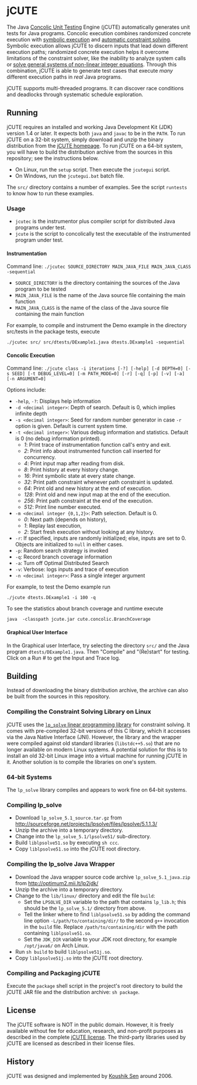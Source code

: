 jCUTE
=====

The Java [Concolic Unit Testing][wp-concolic-testing] Engine (jCUTE)
automatically generates unit tests for Java programs.  Concolic
execution combines randomized concrete execution with
[symbolic execution][wp-symbolic-execution] and
[automatic constraint solving][wp-smt-solving].  Symbolic execution
allows jCUTE to discern inputs that lead down different execution
paths; randomized concrete execution helps it overcome limitations of
the constraint solver, like the inability to analyze system calls or
[solve general systems of non-linear integer equations][wp-hilbert-10th].
Through this combination, jCUTE is able to generate test cases that
execute _many_ different execution paths in _real_ Java programs.

jCUTE supports multi-threaded programs.  It can discover race
conditions and deadlocks through systematic schedule exploration.


Running
-------

jCUTE requires an installed and working Java Development Kit (JDK)
version 1.4 or later.  It expects both `java` and `javac` to be in the
`PATH`.  To run jCUTE on a 32-bit system, simply download and unzip
the binary distribution from the [jCUTE homepage][jcute].  To run
jCUTE on a 64-bit system, you will have to build the distribution
archive from the sources in this repository; see the instructions below.

* On Linux, run the `setup` script.  Then execute the `jcutegui`
  script.
* On Windows, run the `jcutegui.bat` batch file.

The `src/` directory contains a number of examples.  See the script
`runtests` to know how to run these examples.


### Usage

* `jcutec` is the instrumentor plus compiler script for distributed
  Java programs under test.
* `jcute` is the script to concolically test the executable of the
  instrumented program under test.


#### Instrumentation

Command line: `./jcutec SOURCE_DIRECTORY MAIN_JAVA_FILE MAIN_JAVA_CLASS -sequential`

* `SOURCE_DIRECTORY` is the directory containing the sources of the
  Java program to be tested
* `MAIN_JAVA_FILE` is the name of the Java source file containing the
  main function
* `MAIN_JAVA_CLASS` is the name of the class of the Java source file
  containing the main function

For example, to compile and instrument the Demo example in the
directory src/tests in the package tests, execute

`./jcutec src/ src/dtests/DExample1.java dtests.DExample1 -sequential`


#### Concolic Execution

Command line: `./jcute class -i iterations [-?] [-help] [-d DEPTH=0] [-s SEED] [-t DEBUG_LEVEL=0] [-m PATH_MODE=0] [-r] [-q] [-p] [-v] [-a] [-n ARGUMENT=0]`

Options include:

* `-help`, `-?`: Displays help information
* `-d <decimal integer>`: Depth of search. Default is 0, which implies
  infinite depth
* `-s <decimal integer>`: Seed for random number generator in case
  `-r` option is given. Default is current system time.
* `-t <decimal integer>`: Various debug information and
  statistics. Default is 0 (no debug information printed).
  * _1_: Print trace of instrumentation function call's entry and exit.
  * _2_: Print info about instrumented function call inserted for concurrency.
  * _4_: Print input map after reading from disk.
  * _8_: Print history at every history change.
  * _16_: Print symbolic state at every state change.
  * _32_: Print path constraint whenever path constraint is updated.
  * _64_: Print old and new history at the end of execution.
  * _128_: Print old and new input map at the end of the execution.
  * _256_: Print path constraint at the end of the execution.
  * _512_: Print line number executed.
* `-m <decimal integer {0,1,2}>`:  Path selection. Default is 0.
  * _0_: Next path (depends on history),
  * _1_: Replay last execution,
  * _2_: Start fresh execution without looking at any history.
* `-r`: If specified, inputs are randomly initialized; else, inputs
  are set to 0. Objects are initialized to `null` in either cases.
* `-p`: Random search strategy is invoked
* `-q`: Record branch coverage information
* `-a`: Turn off Optimal Distributed Search
* `-v`: Verbose: logs inputs and trace of execution
* `-n <decimal integer>`: Pass a single integer argument

For example, to test the Demo example run

`./jcute dtests.DExample1 -i 100 -q`

To see the statistics about branch coverage and runtime execute

`java  -classpath jcute.jar cute.concolic.BranchCoverage`


#### Graphical User Interface

In the Graphical user Interface, try selecting the directory `src/`
and the Java program `dtests/DExample1.java`.  Then "Compile" and
"(Re)start" for testing.  Click on a Run # to get the Input and Trace
log.


Building
--------

Instead of downloading the binary distribution archive, the archive
can also be built from the sources in this repository.

### Compiling the Constraint Solving Library on Linux

jCUTE uses the [`lp_solve` linear programming library][lib-lpsolve]
for constraint solving.  It comes with pre-compiled 32-bit versions of
this C library, which it accesses via the Java Native Interface (JNI).
However, the library and the wrapper were compiled against old
standard libraries (`libstdc++5.so`) that are no longer available on
modern Linux systems.  A potential solution for this is to install an
old 32-bit Linux image into a virtual machine for running jCUTE in it.
Another solution is to compile the libraries on one's system.


### 64-bit Systems

The `lp_solve` library compiles and appears to work fine on 64-bit
systems.


### Compiling lp_solve

* Download `lp_solve_5.1_source.tar.gz` from
  http://sourceforge.net/projects/lpsolve/files/lpsolve/5.1.1.3/
* Unzip the archive into a temporary directory.
* Change into the `lp_solve_5.1/lpsolve51/` sub-directory.
* Build `liblpsolve51.so` by executing `sh ccc`.
* Copy `liblpsolve51.so` into the jCUTE root directory.


### Compiling the lp_solve Java Wrapper

* Download the Java wrapper source code archive
  `lp_solve_5.1_java.zip` from http://optimum2.mii.lt/lp2jdk/
* Unzip the archive into a temporary directory.
* Change to the `lib/linux/` directory and edit the file `build`:
  - Set the `LPSOLVE_DIR` variable to the path that contains
    `lp_lib.h`; this should be the `lp_solve_5.1/` directory from
    above.
  - Tell the linker where to find `liblpsolve51.so` by adding the
    command line option `-L/path/to/containing/dir/` to the second
    `g++` invocation in the `build` file.  Replace
    `/path/to/containing/dir` with the path containing
    `liblpsolve51.so`.
  - Set the `JDK_DIR` variable to your JDK root directory, for example
    `/opt/java6/` on Arch Linux.
* Run `sh build` to build `liblpsolve51j.so`.
* Copy `liblpsolve51j.so` into the jCUTE root directory.


### Compiling and Packaging jCUTE

Execute the `package` shell script in the project's root directory to
build the jCUTE JAR file and the distribution archive: `sh package`.


License
-------

The jCUTE software is NOT in the public domain.  However, it is freely
available without fee for education, research, and non-profit purposes
as described in the complete [jCUTE license](LICENSE.txt).  The
third-party libraries used by jCUTE are licensed as described in their
license files.


History
-------

jCUTE was designed and implemented by [Koushik Sen][contact-koushik]
around 2006.


[contact-gul]: http://osl.cs.illinois.edu/members/agha.html
[contact-koushik]: http://www.cs.berkeley.edu/~ksen/ "Homepage of Koushik Sen at UC Berkeley"
[jcute]: http://osl.cs.illinois.edu/software/jcute/index.html "jCUTE Homepage"
[lib-lpsolve]: http://lpsolve.sourceforge.net/ "Homepage of the lp_solve linear programming library"
[paper-cav]: /publications/conf/cav/SenA06.html "CUTE and jCUTE: concolic unit testing and explicit path model-checking tools. By Koushik Sen and Gul Agha. In CAV, volume 4144 of Lecture Notes in Computer Science, 419–423. Springer, 2006."
[paper-fse]: /publications/conf/sigsoft/SenMA05.html "CUTE: a concolic unit testing engine for C. By Koushik Sen, Darko Marinov, and Gul Agha. In ESEC/SIGSOFT FSE, 263–272. ACM, 2005."
[paper-haifa]: /publications/conf/hvc/SenA06.html "A race-detection and flipping algorithm for automated testing of multi-threaded programs. By Koushik Sen and Gul Agha. In Haifa Verification Conference, volume 4383 of Lecture Notes in Computer Science, 166–182. Springer, 2006."
[paper-pldi]: /publications/conf/pldi/GodefroidKS05.html "Dart: directed automated random testing. By Patrice Godefroid, Nils Klarlund, and Koushik Sen. In PLDI, 213–223. ACM, 2005."
[wp-concolic-testing]: http://en.wikipedia.org/wiki/Concolic_testing "Wikipedia article on concolic testing"
[wp-hilbert-10th]: http://en.wikipedia.org/wiki/Hilbert%27s_tenth_problem "Wikipedia article on Hilbert's 10th problem"
[wp-smt-solving]: http://en.wikipedia.org/wiki/Satisfiability_Modulo_Theories "Wikipedia article on SMT solvers"
[wp-symbolic-execution]: http://en.wikipedia.org/wiki/Symbolic_execution "Wikipedia article on symbolic execution"
